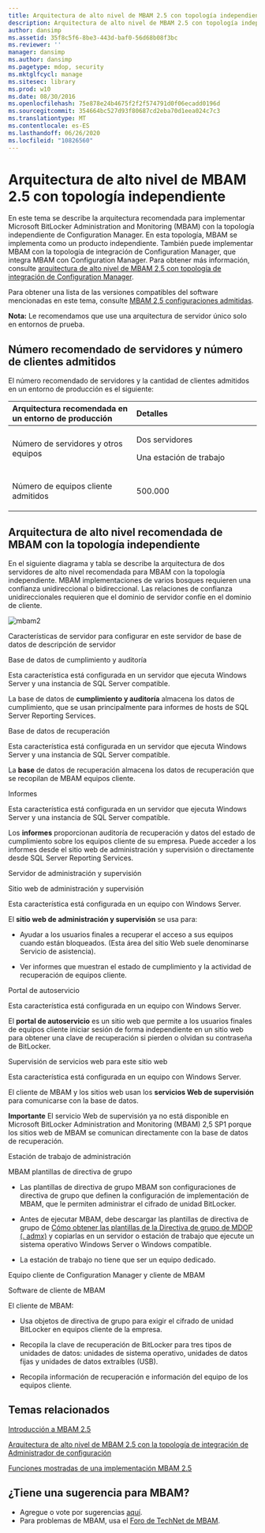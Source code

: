 ```yaml
---
title: Arquitectura de alto nivel de MBAM 2.5 con topología independiente
description: Arquitectura de alto nivel de MBAM 2.5 con topología independiente
author: dansimp
ms.assetid: 35f8c5f6-8be3-443d-baf0-56d68b08f3bc
ms.reviewer: ''
manager: dansimp
ms.author: dansimp
ms.pagetype: mdop, security
ms.mktglfcycl: manage
ms.sitesec: library
ms.prod: w10
ms.date: 08/30/2016
ms.openlocfilehash: 75e878e24b4675f2f2f574791d0f06ecadd0196d
ms.sourcegitcommit: 354664bc527d93f80687cd2eba70d1eea024c7c3
ms.translationtype: MT
ms.contentlocale: es-ES
ms.lasthandoff: 06/26/2020
ms.locfileid: "10826560"
---
```

# Arquitectura de alto nivel de MBAM 2.5 con topología independiente


En este tema se describe la arquitectura recomendada para implementar Microsoft BitLocker Administration and Monitoring (MBAM) con la topología independiente de Configuration Manager. En esta topología, MBAM se implementa como un producto independiente. También puede implementar MBAM con la topología de integración de Configuration Manager, que integra MBAM con Configuration Manager. Para obtener más información, consulte [arquitectura de alto nivel de MBAM 2,5 con topología de integración de Configuration Manager](high-level-architecture-of-mbam-25-with-configuration-manager-integration-topology.md).

Para obtener una lista de las versiones compatibles del software mencionadas en este tema, consulte [MBAM 2,5 configuraciones admitidas](mbam-25-supported-configurations.md).

**Nota:**  Le recomendamos que use una arquitectura de servidor único solo en entornos de prueba.

 

## Número recomendado de servidores y número de clientes admitidos


El número recomendado de servidores y la cantidad de clientes admitidos en un entorno de producción es el siguiente:

<table>
<colgroup>
<col width="50%" />
<col width="50%" />
</colgroup>
<thead>
<tr class="header">
<th align="left">Arquitectura recomendada en un entorno de producción</th>
<th align="left">Detalles</th>
</tr>
</thead>
<tbody>
<tr class="odd">
<td align="left"><p>Número de servidores y otros equipos</p></td>
<td align="left"><p>Dos servidores</p>
<p>Una estación de trabajo</p></td>
</tr>
<tr class="even">
<td align="left"><p>Número de equipos cliente admitidos</p></td>
<td align="left"><p>500.000</p></td>
</tr>
</tbody>
</table>

 

## Arquitectura de alto nivel recomendada de MBAM con la topología independiente


En el siguiente diagrama y tabla se describe la arquitectura de dos servidores de alto nivel recomendada para MBAM con la topología independiente. MBAM implementaciones de varios bosques requieren una confianza unidireccional o bidireccional. Las relaciones de confianza unidireccionales requieren que el dominio de servidor confíe en el dominio de cliente.

![mbam2](images/mbam2-5-2servers.png)

Características de servidor para configurar en este servidor de base de datos de descripción de servidor

Base de datos de cumplimiento y auditoría

Esta característica está configurada en un servidor que ejecuta Windows Server y una instancia de SQL Server compatible.

La base de datos de **cumplimiento y auditoría** almacena los datos de cumplimiento, que se usan principalmente para informes de hosts de SQL Server Reporting Services.

Base de datos de recuperación

Esta característica está configurada en un servidor que ejecuta Windows Server y una instancia de SQL Server compatible.

La **base** de datos de recuperación almacena los datos de recuperación que se recopilan de MBAM equipos cliente.

Informes

Esta característica está configurada en un servidor que ejecuta Windows Server y una instancia de SQL Server compatible.

Los **informes** proporcionan auditoría de recuperación y datos del estado de cumplimiento sobre los equipos cliente de su empresa. Puede acceder a los informes desde el sitio web de administración y supervisión o directamente desde SQL Server Reporting Services.

Servidor de administración y supervisión

Sitio web de administración y supervisión

Esta característica está configurada en un equipo con Windows Server.

El **sitio web de administración y supervisión** se usa para:

-   Ayudar a los usuarios finales a recuperar el acceso a sus equipos cuando están bloqueados. (Esta área del sitio Web suele denominarse Servicio de asistencia).

-   Ver informes que muestran el estado de cumplimiento y la actividad de recuperación de equipos cliente.

Portal de autoservicio

Esta característica está configurada en un equipo con Windows Server.

El **portal de autoservicio** es un sitio web que permite a los usuarios finales de equipos cliente iniciar sesión de forma independiente en un sitio web para obtener una clave de recuperación si pierden o olvidan su contraseña de BitLocker.

Supervisión de servicios web para este sitio web

Esta característica está configurada en un equipo con Windows Server.

El cliente de MBAM y los sitios web usan los **servicios Web de supervisión** para comunicarse con la base de datos.

**Importante**  El servicio Web de supervisión ya no está disponible en Microsoft BitLocker Administration and Monitoring (MBAM) 2,5 SP1 porque los sitios web de MBAM se comunican directamente con la base de datos de recuperación.

 

Estación de trabajo de administración

MBAM plantillas de directiva de grupo

-   Las plantillas de directiva de grupo MBAM son configuraciones de directiva de grupo que definen la configuración de implementación de MBAM, que le permiten administrar el cifrado de unidad BitLocker.

-   Antes de ejecutar MBAM, debe descargar las plantillas de directiva de grupo de [Cómo obtener las plantillas de la Directiva de grupo de MDOP (. admx)](https://go.microsoft.com/fwlink/p/?LinkId=393941) y copiarlas en un servidor o estación de trabajo que ejecute un sistema operativo Windows Server o Windows compatible.

-   La estación de trabajo no tiene que ser un equipo dedicado.

Equipo cliente de Configuration Manager y cliente de MBAM

Software de cliente de MBAM

El cliente de MBAM:

-   Usa objetos de directiva de grupo para exigir el cifrado de unidad BitLocker en equipos cliente de la empresa.

-   Recopila la clave de recuperación de BitLocker para tres tipos de unidades de datos: unidades de sistema operativo, unidades de datos fijas y unidades de datos extraíbles (USB).

-   Recopila información de recuperación e información del equipo de los equipos cliente.



## Temas relacionados


[Introducción a MBAM 2.5](getting-started-with-mbam-25.md)

[Arquitectura de alto nivel de MBAM 2.5 con la topología de integración de Administrador de configuración](high-level-architecture-of-mbam-25-with-configuration-manager-integration-topology.md)

[Funciones mostradas de una implementación MBAM 2.5](illustrated-features-of-an-mbam-25-deployment.md)

 

## ¿Tiene una sugerencia para MBAM?
- Agregue o vote por sugerencias [aquí](http://mbam.uservoice.com/forums/268571-microsoft-bitlocker-administration-and-monitoring). 
- Para problemas de MBAM, usa el [Foro de TechNet de MBAM](https://social.technet.microsoft.com/Forums/home?forum=mdopmbam). 





